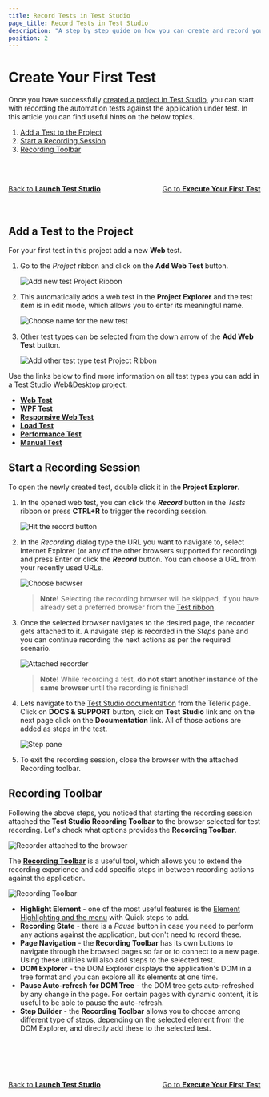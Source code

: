 ```yaml
---
title: Record Tests in Test Studio
page_title: Record Tests in Test Studio
description: "A step by step guide on how you can create and record your first test in Test Studio project. Create a test in Test Studio Project. Start automating with Test Studio."
position: 2
---
```

# Create Your First Test

Once you have successfully <a href="/getting-started/first-project" target="_blank">created a project in Test Studio</a>, you can start with recording the automation tests against the application under test. In this article you can find useful hints on the below topics.

1. [Add a Test to the Project](#add-a-test-to-the-project)
2. [Start a Recording Session](#start-a-recording-session)
3. [Recording Toolbar](#recording-toolbar)

<br><br>
<div><a href="/getting-started/first-project">Back to <strong>Launch Test Studio</strong></a><a style="float:right" href="/getting-started/first-execution">Go to <strong>Execute Your First Test</strong></a></div>
<br><br>

## Add a Test to the Project

For your first test in this project add a new **Web** test.

1. Go to the *Project* ribbon and click on the **Add Web Test** button.

    ![Add new test Project Ribbon](/img/getting-started/first-project/fig02.png)

2. This automatically adds a web test in the __Project Explorer__ and the test item is in edit mode, which allows you to enter its meaningful name.

    ![Choose name for the new test](/img/getting-started/first-project/fig03.png)

3. Other test types can be selected from the down arrow of the **Add Web Test** button.

    ![Add other test type test Project Ribbon](/img/getting-started/first-project/fig02a.png)

 Use the links below to find more information on all test types you can add in a Test Studio Web&Desktop project:

*	<a href="/general-information/test-recording/overview" target="_blank">**Web Test**</a>
*	<a href="/features/testing-types/wpf-test" target="_blank">**WPF Test**</a>
*	<a href="/features/testing-types/responsive-test" target="_blank">**Responsive Web Test**</a>
*	<a href="/features/testing-types/load-testing/Overview" target="_blank">**Load Test**</a>
*	<a href="/features/testing-types/performance-testing/overview" target="_blank">**Performance Test**</a>
*	<a href="/features/testing-types/manual-testing/overview" target="_blank">**Manual Test**</a>

## Start a Recording Session

To open the newly created test, double click it in the __Project Explorer__.

1. In the opened web test, you can click the ***Record*** button in the *Tests* ribbon or press **CTRL+R** to trigger the recording session.

    ![Hit the record button](/img/getting-started/first-project/fig04.png)

2. In the *Recording* dialog type the URL you want to navigate to, select Internet Explorer (or any of the other browsers supported for recording) and press Enter or click the ***Record*** button. You can choose a URL from your recently used URLs.

    ![Choose browser](/img/getting-started/first-project/fig05.png)

    > **Note!** Selecting the recording browser will be skipped, if you have already set a preferred browser from the <a href="/general-information/test-execution/quick-execution" target="_blank">Test ribbon</a>.

3. Once the selected browser navigates to the desired page, the recorder gets attached to it. A navigate step is recorded in the *Steps* pane and you can continue recording the next actions as per the required scenario.

    ![Attached recorder](/img/getting-started/first-project/fig06.png)

    > __Note!__ While recording a test, **do not start another instance of the same browser** until the recording is finished!

4. Lets navigate to the [Test Studio documentation](https://docs.telerik.com/teststudio/) from the Telerik page. Click on **DOCS & SUPPORT** button, click on **Test Studio** link and on the next page click on the **Documentation** link. All of those actions are added as steps in the test.

    ![Step pane](/img/getting-started/first-project/fig07.png)

5. To exit the recording session, close the browser with the attached Recording toolbar.

## Recording Toolbar

Following the above steps, you noticed that starting the recording session attached the __Test Studio Recording Toolbar__ to the browser selected for test recording. Let's check what options provides the __Recording Toolbar__.

![Recorder attached to the browser](/img/general-information/test-recording/recording-toolbar/fig1.png)

The <a href="/general-information/test-recording/recording-toolbar" target="_blank">__Recording Toolbar__</a> is a useful tool, which allows you to extend the recording experience and add specific steps in between recording actions against the application.

![Recording Toolbar](/img/getting-started/first-project/recording-toolbar.png)

* __Highlight Element__ - one of the most useful features is the <a href="/features/recorder/overview" target="_blank">Element Highlighting and the menu</a> with Quick steps to add.
* __Recording State__ - there is a *Pause* button in case you need to perform any actions against the application, but don't need to record these.
* __Page Navigation__ - the __Recording Toolbar__ has its own buttons to navigate through the browsed pages so far or to connect to a new page. Using these utilities will also add steps to the selected test.
* __DOM Explorer__ - the DOM Explorer displays the application's DOM in a tree format and you can explore all its elements at one time.
* __Pause Auto-refresh for DOM Tree__ - the DOM tree gets auto-refreshed by any change in the page. For certain pages with dynamic content, it is useful to be able to pause the auto-refresh.
* __Step Builder__ - the __Recording Toolbar__ allows you to choose among different type of steps,  depending on the selected element from the DOM Explorer, and directly add these to the selected test.

<br><br>
<br><br>
<div><a href="/getting-started/first-project">Back to <strong>Launch Test Studio</strong></a><a style="float:right" href="/getting-started/first-execution">Go to <strong>Execute Your First Test</strong></a></div>